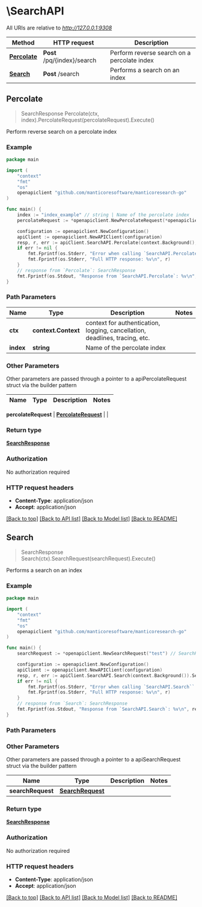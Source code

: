 # \SearchAPI

All URIs are relative to *http://127.0.0.1:9308*

Method | HTTP request | Description
------------- | ------------- | -------------
[**Percolate**](SearchAPI.md#Percolate) | **Post** /pq/{index}/search | Perform reverse search on a percolate index
[**Search**](SearchAPI.md#Search) | **Post** /search | Performs a search on an index



## Percolate

> SearchResponse Percolate(ctx, index).PercolateRequest(percolateRequest).Execute()

Perform reverse search on a percolate index



### Example

```go
package main

import (
	"context"
	"fmt"
	"os"
	openapiclient "github.com/manticoresoftware/manticoresearch-go"
)

func main() {
	index := "index_example" // string | Name of the percolate index
	percolateRequest := *openapiclient.NewPercolateRequest(*openapiclient.NewPercolateRequestQuery(map[string]interface{}(123))) // PercolateRequest | 

	configuration := openapiclient.NewConfiguration()
	apiClient := openapiclient.NewAPIClient(configuration)
	resp, r, err := apiClient.SearchAPI.Percolate(context.Background(), index).PercolateRequest(percolateRequest).Execute()
	if err != nil {
		fmt.Fprintf(os.Stderr, "Error when calling `SearchAPI.Percolate``: %v\n", err)
		fmt.Fprintf(os.Stderr, "Full HTTP response: %v\n", r)
	}
	// response from `Percolate`: SearchResponse
	fmt.Fprintf(os.Stdout, "Response from `SearchAPI.Percolate`: %v\n", resp)
}
```

### Path Parameters


Name | Type | Description  | Notes
------------- | ------------- | ------------- | -------------
**ctx** | **context.Context** | context for authentication, logging, cancellation, deadlines, tracing, etc.
**index** | **string** | Name of the percolate index | 

### Other Parameters

Other parameters are passed through a pointer to a apiPercolateRequest struct via the builder pattern


Name | Type | Description  | Notes
------------- | ------------- | ------------- | -------------

 **percolateRequest** | [**PercolateRequest**](PercolateRequest.md) |  | 

### Return type

[**SearchResponse**](SearchResponse.md)

### Authorization

No authorization required

### HTTP request headers

- **Content-Type**: application/json
- **Accept**: application/json

[[Back to top]](#) [[Back to API list]](../README.md#documentation-for-api-endpoints)
[[Back to Model list]](../README.md#documentation-for-models)
[[Back to README]](../README.md)


## Search

> SearchResponse Search(ctx).SearchRequest(searchRequest).Execute()

Performs a search on an index



### Example

```go
package main

import (
	"context"
	"fmt"
	"os"
	openapiclient "github.com/manticoresoftware/manticoresearch-go"
)

func main() {
	searchRequest := *openapiclient.NewSearchRequest("test") // SearchRequest | 

	configuration := openapiclient.NewConfiguration()
	apiClient := openapiclient.NewAPIClient(configuration)
	resp, r, err := apiClient.SearchAPI.Search(context.Background()).SearchRequest(searchRequest).Execute()
	if err != nil {
		fmt.Fprintf(os.Stderr, "Error when calling `SearchAPI.Search``: %v\n", err)
		fmt.Fprintf(os.Stderr, "Full HTTP response: %v\n", r)
	}
	// response from `Search`: SearchResponse
	fmt.Fprintf(os.Stdout, "Response from `SearchAPI.Search`: %v\n", resp)
}
```

### Path Parameters



### Other Parameters

Other parameters are passed through a pointer to a apiSearchRequest struct via the builder pattern


Name | Type | Description  | Notes
------------- | ------------- | ------------- | -------------
 **searchRequest** | [**SearchRequest**](SearchRequest.md) |  | 

### Return type

[**SearchResponse**](SearchResponse.md)

### Authorization

No authorization required

### HTTP request headers

- **Content-Type**: application/json
- **Accept**: application/json

[[Back to top]](#) [[Back to API list]](../README.md#documentation-for-api-endpoints)
[[Back to Model list]](../README.md#documentation-for-models)
[[Back to README]](../README.md)

